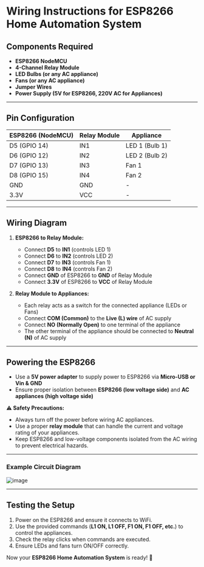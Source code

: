 # Wiring Instructions for ESP8266 Home Automation System

## Components Required
- **ESP8266 NodeMCU**
- **4-Channel Relay Module**
- **LED Bulbs (or any AC appliance)**
- **Fans (or any AC appliance)**
- **Jumper Wires**
- **Power Supply (5V for ESP8266, 220V AC for Appliances)**

---

## Pin Configuration
| ESP8266 (NodeMCU) | Relay Module | Appliance |
|--------------------|-------------|-----------|
| D5 (GPIO 14)      | IN1         | LED 1 (Bulb 1) |
| D6 (GPIO 12)      | IN2         | LED 2 (Bulb 2) |
| D7 (GPIO 13)      | IN3         | Fan 1 |
| D8 (GPIO 15)      | IN4         | Fan 2 |
| GND               | GND         | - |
| 3.3V              | VCC         | - |

---

## Wiring Diagram
1. **ESP8266 to Relay Module:**
   - Connect **D5** to **IN1** (controls LED 1)
   - Connect **D6** to **IN2** (controls LED 2)
   - Connect **D7** to **IN3** (controls Fan 1)
   - Connect **D8** to **IN4** (controls Fan 2)
   - Connect **GND** of ESP8266 to **GND** of Relay Module
   - Connect **3.3V** of ESP8266 to **VCC** of Relay Module

2. **Relay Module to Appliances:**
   - Each relay acts as a switch for the connected appliance (LEDs or Fans)
   - Connect **COM (Common)** to the **Live (L) wire** of AC supply
   - Connect **NO (Normally Open)** to one terminal of the appliance
   - The other terminal of the appliance should be connected to **Neutral (N)** of AC supply

---

## Powering the ESP8266
- Use a **5V power adapter** to supply power to ESP8266 via **Micro-USB or Vin & GND**
- Ensure proper isolation between **ESP8266 (low voltage side)** and **AC appliances (high voltage side)**

**⚠ Safety Precautions:**
- Always turn off the power before wiring AC appliances.
- Use a proper **relay module** that can handle the current and voltage rating of your appliances.
- Keep ESP8266 and low-voltage components isolated from the AC wiring to prevent electrical hazards.

---

### Example Circuit Diagram
![image](https://github.com/user-attachments/assets/fdd07941-7455-4540-b8ff-4c4c5f465da2)

---

## Testing the Setup
1. Power on the ESP8266 and ensure it connects to WiFi.
2. Use the provided commands (**L1 ON, L1 OFF, F1 ON, F1 OFF, etc.**) to control the appliances.
3. Check the relay clicks when commands are executed.
4. Ensure LEDs and fans turn ON/OFF correctly.

Now your **ESP8266 Home Automation System** is ready! 🚀

